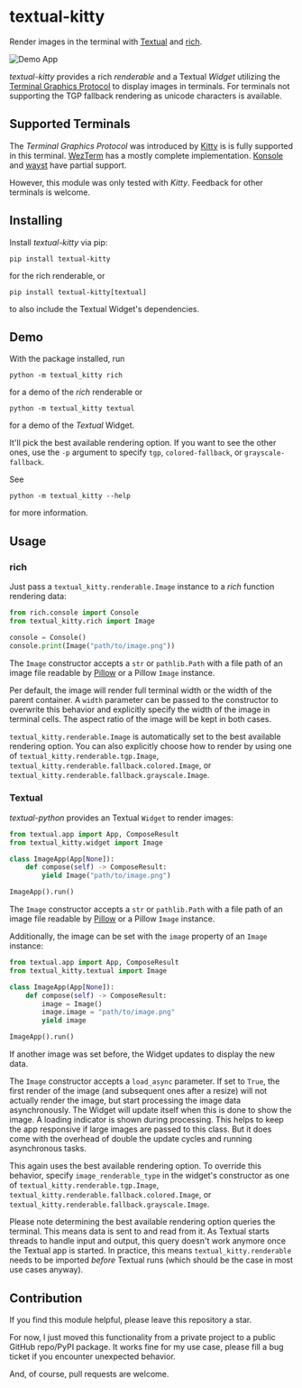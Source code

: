 # textual-kitty

Render images in the terminal with [Textual](https://www.textualize.io/) and [rich](https://github.com/Textualize/rich).

![Demo App](./demo.jpg)

_textual-kitty_ provides a rich _renderable_ and a Textual _Widget_ utilizing the [Terminal Graphics Protocol](https://sw.kovidgoyal.net/kitty/graphics-protocol/) to display images in terminals. For terminals not supporting the TGP fallback rendering as unicode characters is available.

## Supported Terminals

The _Terminal Graphics Protocol_ was introduced by [Kitty](https://sw.kovidgoyal.net/kitty/) is is fully supported in this terminal.
[WezTerm](https://wezfurlong.org/wezterm/index.html) has a mostly complete implementation. [Konsole](https://konsole.kde.org/) and [wayst](https://github.com/91861/wayst) have partial support.

However, this module was only tested with _Kitty_. Feedback for other terminals is welcome.

## Installing

Install _textual-kitty_ via pip:

```
pip install textual-kitty
```

for the rich renderable, or

```
pip install textual-kitty[textual]
```

to also include the Textual Widget's dependencies.

## Demo

With the package installed, run

```
python -m textual_kitty rich
```

for a demo of the _rich_ renderable or

```
python -m textual_kitty textual
```

for a demo of the _Textual_ Widget.

It'll pick the best available rendering option. If you want to see the other ones, use the `-p` argument to specify `tgp`, `colored-fallback`, or `grayscale-fallback`.

See

```
python -m textual_kitty --help
```

for more information.

## Usage

### rich

Just pass a `textual_kitty.renderable.Image` instance to a _rich_ function rendering data:

```python
from rich.console import Console
from textual_kitty.rich import Image

console = Console()
console.print(Image("path/to/image.png"))
```

The `Image` constructor accepts a `str` or `pathlib.Path` with a file path of an image file readable by [Pillow](https://python-pillow.org/) or a Pillow `Image` instance.

Per default, the image will render full terminal width or the width of the parent container. A `width` parameter can be passed to the constructor to overwrite this behavior and explicitly specify the width of the image in terminal cells.
The aspect ratio of the image will be kept in both cases.

`textual_kitty.renderable.Image` is automatically set to the best available rendering option.
You can also explicitly choose how to render by using one of `textual_kitty.renderable.tgp.Image`, `textual_kitty.renderable.fallback.colored.Image`, or `textual_kitty.renderable.fallback.grayscale.Image`.

### Textual

_textual-python_ provides an Textual `Widget` to render images:

```python
from textual.app import App, ComposeResult
from textual_kitty.widget import Image

class ImageApp(App[None]):
    def compose(self) -> ComposeResult:
        yield Image("path/to/image.png")

ImageApp().run()
```

The `Image` constructor accepts a `str` or `pathlib.Path` with a file path of an image file readable by [Pillow](https://python-pillow.org/) or a Pillow `Image` instance.

Additionally, the image can be set with the `image` property of an `Image` instance:

```python
from textual.app import App, ComposeResult
from textual_kitty.textual import Image

class ImageApp(App[None]):
    def compose(self) -> ComposeResult:
        image = Image()
        image.image = "path/to/image.png"
        yield image

ImageApp().run()
```

If another image was set before, the Widget updates to display the new data.

The `Image` constructor accepts a `load_async` parameter. If set to `True`, the first render of the image (and subsequent ones after a resize) will not actually render the image, but start processing the image data asynchronously. The Widget will update itself when this is done to show the image. A loading indicator is shown during processing. This helps to keep the app responsive if large images are passed to this class.
But it does come with the overhead of double the update cycles and running asynchronous tasks.

This again uses the best available rendering option. To override this behavior, specify `image_renderable_type` in the widget's constructor as one of  `textual_kitty.renderable.tgp.Image`, `textual_kitty.renderable.fallback.colored.Image`, or `textual_kitty.renderable.fallback.grayscale.Image`.

Please note determining the best available rendering option queries the terminal. This means data is sent to and read from it.
As Textual starts threads to handle input and output, this query doesn't work anymore once the Textual app is started.
In practice, this means `textual_kitty.renderable` needs to be imported _before_ Textual runs (which should be the case in most use cases anyway).

## Contribution

If you find this module helpful, please leave this repository a star.

For now, I just moved this functionality from a private project to a public GitHub repo/PyPI package. It works fine for my use case, please fill a bug ticket if you encounter unexpected behavior.

And, of course, pull requests are welcome.